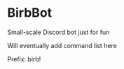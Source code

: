 # BirbBot
Small-scale Discord bot just for fun

Will eventually add command list here

Prefix: birb!